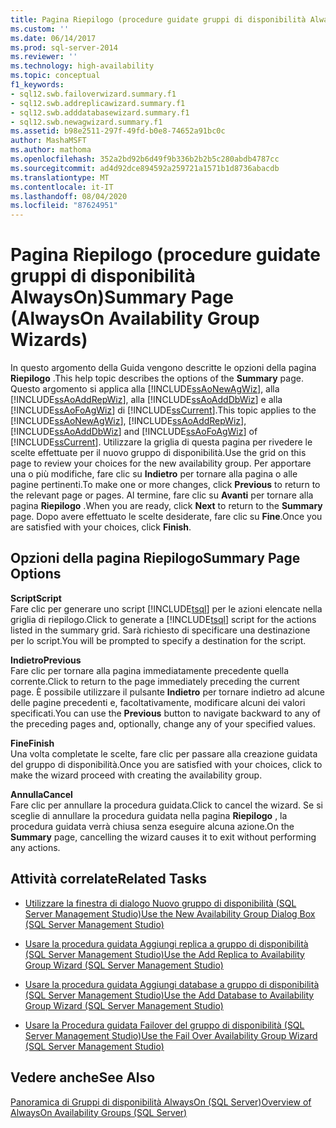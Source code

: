 ```yaml
---
title: Pagina Riepilogo (procedure guidate gruppi di disponibilità AlwaysOn) | Microsoft Docs
ms.custom: ''
ms.date: 06/14/2017
ms.prod: sql-server-2014
ms.reviewer: ''
ms.technology: high-availability
ms.topic: conceptual
f1_keywords:
- sql12.swb.failoverwizard.summary.f1
- sql12.swb.addreplicawizard.summary.f1
- sql12.swb.adddatabasewizard.summary.f1
- sql12.swb.newagwizard.summary.f1
ms.assetid: b98e2511-297f-49fd-b0e8-74652a91bc0c
author: MashaMSFT
ms.author: mathoma
ms.openlocfilehash: 352a2bd92b6d49f9b336b2b2b5c280abdb4787cc
ms.sourcegitcommit: ad4d92dce894592a259721a1571b1d8736abacdb
ms.translationtype: MT
ms.contentlocale: it-IT
ms.lasthandoff: 08/04/2020
ms.locfileid: "87624951"
---
```

# <a name="summary-page-alwayson-availability-group-wizards"></a><span data-ttu-id="22dce-102">Pagina Riepilogo (procedure guidate gruppi di disponibilità AlwaysOn)</span><span class="sxs-lookup"><span data-stu-id="22dce-102">Summary Page (AlwaysOn Availability Group Wizards)</span></span>
  <span data-ttu-id="22dce-103">In questo argomento della Guida vengono descritte le opzioni della pagina **Riepilogo** .</span><span class="sxs-lookup"><span data-stu-id="22dce-103">This help topic describes the options of the **Summary** page.</span></span> <span data-ttu-id="22dce-104">Questo argomento si applica alla [!INCLUDE[ssAoNewAgWiz](../../../includes/ssaonewagwiz-md.md)], alla [!INCLUDE[ssAoAddRepWiz](../../../includes/ssaoaddrepwiz-md.md)], alla [!INCLUDE[ssAoAddDbWiz](../../../includes/ssaoadddbwiz-md.md)] e alla [!INCLUDE[ssAoFoAgWiz](../../../includes/ssaofoagwiz-md.md)] di [!INCLUDE[ssCurrent](../../../includes/sscurrent-md.md)].</span><span class="sxs-lookup"><span data-stu-id="22dce-104">This topic applies to the [!INCLUDE[ssAoNewAgWiz](../../../includes/ssaonewagwiz-md.md)], [!INCLUDE[ssAoAddRepWiz](../../../includes/ssaoaddrepwiz-md.md)], [!INCLUDE[ssAoAddDbWiz](../../../includes/ssaoadddbwiz-md.md)] and [!INCLUDE[ssAoFoAgWiz](../../../includes/ssaofoagwiz-md.md)] of [!INCLUDE[ssCurrent](../../../includes/sscurrent-md.md)].</span></span> <span data-ttu-id="22dce-105">Utilizzare la griglia di questa pagina per rivedere le scelte effettuate per il nuovo gruppo di disponibilità.</span><span class="sxs-lookup"><span data-stu-id="22dce-105">Use the grid on this page to review your choices for the new availability group.</span></span> <span data-ttu-id="22dce-106">Per apportare una o più modifiche, fare clic su **Indietro** per tornare alla pagina o alle pagine pertinenti.</span><span class="sxs-lookup"><span data-stu-id="22dce-106">To make one or more changes, click **Previous** to return to the relevant page or pages.</span></span> <span data-ttu-id="22dce-107">Al termine, fare clic su **Avanti** per tornare alla pagina **Riepilogo** .</span><span class="sxs-lookup"><span data-stu-id="22dce-107">When you are ready, click **Next** to return to the **Summary** page.</span></span> <span data-ttu-id="22dce-108">Dopo avere effettuato le scelte desiderate, fare clic su **Fine**.</span><span class="sxs-lookup"><span data-stu-id="22dce-108">Once you are satisfied with your choices, click **Finish**.</span></span>  
  
##  <a name="summary-page-options"></a><a name="PageOptions"></a> <span data-ttu-id="22dce-109">Opzioni della pagina Riepilogo</span><span class="sxs-lookup"><span data-stu-id="22dce-109">Summary Page Options</span></span>  
 <span data-ttu-id="22dce-110">**Script**</span><span class="sxs-lookup"><span data-stu-id="22dce-110">**Script**</span></span>  
 <span data-ttu-id="22dce-111">Fare clic per generare uno script [!INCLUDE[tsql](../../../includes/tsql-md.md)] per le azioni elencate nella griglia di riepilogo.</span><span class="sxs-lookup"><span data-stu-id="22dce-111">Click to generate a [!INCLUDE[tsql](../../../includes/tsql-md.md)] script for the actions listed in the summary grid.</span></span> <span data-ttu-id="22dce-112">Sarà richiesto di specificare una destinazione per lo script.</span><span class="sxs-lookup"><span data-stu-id="22dce-112">You will be prompted to specify a destination for the script.</span></span>  
  
 <span data-ttu-id="22dce-113">**Indietro**</span><span class="sxs-lookup"><span data-stu-id="22dce-113">**Previous**</span></span>  
 <span data-ttu-id="22dce-114">Fare clic per tornare alla pagina immediatamente precedente quella corrente.</span><span class="sxs-lookup"><span data-stu-id="22dce-114">Click to return to the page immediately preceding the current page.</span></span> <span data-ttu-id="22dce-115">È possibile utilizzare il pulsante **Indietro** per tornare indietro ad alcune delle pagine precedenti e, facoltativamente, modificare alcuni dei valori specificati.</span><span class="sxs-lookup"><span data-stu-id="22dce-115">You can use the **Previous** button to navigate backward to any of the preceding pages and, optionally, change any of your specified values.</span></span>  
  
 <span data-ttu-id="22dce-116">**Fine**</span><span class="sxs-lookup"><span data-stu-id="22dce-116">**Finish**</span></span>  
 <span data-ttu-id="22dce-117">Una volta completate le scelte, fare clic per passare alla creazione guidata del gruppo di disponibilità.</span><span class="sxs-lookup"><span data-stu-id="22dce-117">Once you are satisfied with your choices, click to make the wizard proceed with creating the availability group.</span></span>  
  
 <span data-ttu-id="22dce-118">**Annulla**</span><span class="sxs-lookup"><span data-stu-id="22dce-118">**Cancel**</span></span>  
 <span data-ttu-id="22dce-119">Fare clic per annullare la procedura guidata.</span><span class="sxs-lookup"><span data-stu-id="22dce-119">Click to cancel the wizard.</span></span> <span data-ttu-id="22dce-120">Se si sceglie di annullare la procedura guidata nella pagina **Riepilogo** , la procedura guidata verrà chiusa senza eseguire alcuna azione.</span><span class="sxs-lookup"><span data-stu-id="22dce-120">On the **Summary** page, cancelling the wizard causes it to exit without performing any actions.</span></span>  
  

  
##  <a name="related-tasks"></a><a name="RelatedTasks"></a> <span data-ttu-id="22dce-121">Attività correlate</span><span class="sxs-lookup"><span data-stu-id="22dce-121">Related Tasks</span></span>  
  
-   [<span data-ttu-id="22dce-122">Utilizzare la finestra di dialogo Nuovo gruppo di disponibilità &#40;SQL Server Management Studio&#41;</span><span class="sxs-lookup"><span data-stu-id="22dce-122">Use the New Availability Group Dialog Box &#40;SQL Server Management Studio&#41;</span></span>](use-the-new-availability-group-dialog-box-sql-server-management-studio.md)  
  
-   [<span data-ttu-id="22dce-123">Usare la procedura guidata Aggiungi replica a gruppo di disponibilità &#40;SQL Server Management Studio&#41;</span><span class="sxs-lookup"><span data-stu-id="22dce-123">Use the Add Replica to Availability Group Wizard &#40;SQL Server Management Studio&#41;</span></span>](use-the-add-replica-to-availability-group-wizard-sql-server-management-studio.md)  
  
-   [<span data-ttu-id="22dce-124">Usare la procedura guidata Aggiungi database a gruppo di disponibilità &#40;SQL Server Management Studio&#41;</span><span class="sxs-lookup"><span data-stu-id="22dce-124">Use the Add Database to Availability Group Wizard &#40;SQL Server Management Studio&#41;</span></span>](availability-group-add-database-to-group-wizard.md)  
  
-   [<span data-ttu-id="22dce-125">Usare la Procedura guidata Failover del gruppo di disponibilità &#40;SQL Server Management Studio&#41;</span><span class="sxs-lookup"><span data-stu-id="22dce-125">Use the Fail Over Availability Group Wizard &#40;SQL Server Management Studio&#41;</span></span>](use-the-fail-over-availability-group-wizard-sql-server-management-studio.md)  
  

  
## <a name="see-also"></a><span data-ttu-id="22dce-126">Vedere anche</span><span class="sxs-lookup"><span data-stu-id="22dce-126">See Also</span></span>  
 [<span data-ttu-id="22dce-127">Panoramica di Gruppi di disponibilità AlwaysOn &#40;SQL Server&#41;</span><span class="sxs-lookup"><span data-stu-id="22dce-127">Overview of AlwaysOn Availability Groups &#40;SQL Server&#41;</span></span>](overview-of-always-on-availability-groups-sql-server.md)  
  
  
